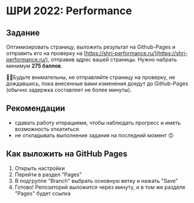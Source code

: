 # ШРИ 2022: Performance

## Задание
Оптимизировать страницу, выложить результат на Github-Pages и отправить его на проверку на [https://shri-performance.ru/](https://shri-performance.ru/), отправив адрес вашей страницы. Нужно набрать минимум **275 баллов**.

☝🏻Будьте внимательны, не отправляйте страницу на проверку, не дождавшись, пока внесенные вами изменения доедут до Github-Pages (обычно задержка составляет не более минуты).

## Рекомендации

* сдавать работу итерациями, чтобы наблюдать прогресс и иметь возможность откатиться
* не откладывать выполнение задания на последний момент 🙃

## Как выложить на GitHub Pages

1) Открыть настройки
2) Перейти в раздел "Pages"
3) В подгруппе "Branch" выбрать основную ветку и нажать "Save"
4) Готово! Репозиторий выложится через минуту, и в том же разделе "Pages" будет ссылка
